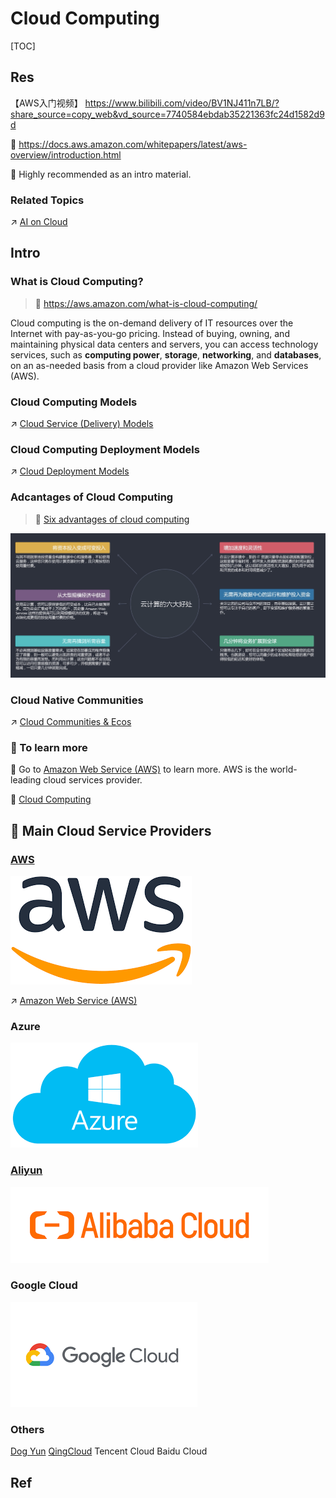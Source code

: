 # Cloud Computing

[TOC]



## Res
【AWS入门视频】 https://www.bilibili.com/video/BV1NJ411n7LB/?share_source=copy_web&vd_source=7740584ebdab35221363fc24d1582d9d

🔗 https://docs.aws.amazon.com/whitepapers/latest/aws-overview/introduction.html

🌟 Highly recommended as an intro material.

### Related Topics
↗ [AI on Cloud](../../../../../../../🧠%20Computing%20Methodologies/👽%20Artificial%20Intelligence/🏗️%20AI%20(Data)%20Infrastructure%20&%20Techniques%20Stack/AI%20on%20Cloud/AI%20on%20Cloud.md)



## Intro
### What is Cloud Computing?

> 🔗 https://aws.amazon.com/what-is-cloud-computing/

Cloud computing is the on-demand delivery of IT resources over the Internet with pay-as-you-go pricing. Instead of buying, owning, and maintaining physical data centers and servers, you can access technology services, such as **computing power**, **storage**, **networking**, and **databases**, on an as-needed basis from a cloud provider like Amazon Web Services (AWS).


### Cloud Computing Models
↗ [Cloud Service (Delivery) Models](../../Cloud%20Service%20(Delivery)%20Models.md)


### Cloud Computing Deployment Models
↗ [Cloud Deployment Models](../../../Cloud%20Deployment%20Models.md)


### Adcantages of Cloud Computing

> 🔗 [Six advantages of cloud computing](https://docs.aws.amazon.com/whitepapers/latest/aws-overview/six-advantages-of-cloud-computing.html)

![](../../../../../../../../Assets/Pics/Screenshot%202023-02-02%20at%202.38.59%20PM.png)

### Cloud Native Communities
↗ [Cloud Communities & Ecos](../../../../Cloud%20Communities%20&%20Ecos.md)


### 🤔 To learn more
🔗 Go to [Amazon Web Service (AWS)](../../../../Cloud%20Service%20Porviders/Amazon%20Web%20Service%20(AWS)/Amazon%20Web%20Service%20(AWS).md) to learn more. AWS is the world-leading cloud services provider.

🔗 [Cloud Computing](Cloud%20Computing.md)



## 🍱 Main Cloud Service Providers
### [AWS](https://aws.amazon.com)
![](../../../../../../../../Assets/Pics/D9FE9AC9-DD57-4FB0-BDB7-3A87F5BC6920.png)

↗️ [Amazon Web Service (AWS)](../../../../Cloud%20Service%20Porviders/Amazon%20Web%20Service%20(AWS)/Amazon%20Web%20Service%20(AWS).md)


### Azure
![](../../../../../../../../Assets/Pics/B5A07779-6C10-4C27-B3E2-BF39BF33A30F.png)


### [Aliyun](https://promotion.aliyun.com/ntms/act/kubernetes.html)
![](../../../../../../../../Assets/Pics/60084E15-D80A-4A45-AB46-67175DFDDD13.png)


### Google Cloud
![Google Cloud Platform Review | PCMag](../../../../../../../../Assets/Pics/C8AF473B-2C5B-43AE-BE1E-3D196E622A94.png)


### Others
[Dog Yun](https://cvm.dogyun.com/traffic/package/list)
[QingCloud](https://www.qingcloud.com)
Tencent Cloud
Baidu Cloud



## Ref
